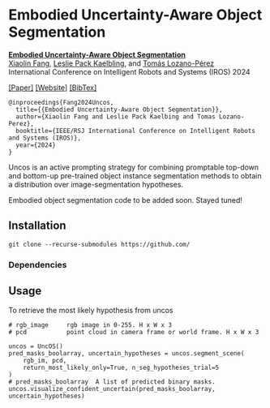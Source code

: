 # Embodied Uncertainty-Aware Object Segmentation

**[Embodied Uncertainty-Aware Object Segmentation](https://sites.google.com/view/embodied-uncertain-seg)**
<br />
[Xiaolin Fang](https://fang-xiaolin.github.io/), 
[Leslie Pack Kaelbling](https://people.csail.mit.edu/lpk/), and
[Tomás Lozano-Pérez](https://people.csail.mit.edu/tlp/)
<br />
International Conference on Intelligent Robots and Systems (IROS) 2024
<br />

[[Paper]]()
[[Website]](https://sites.google.com/view/embodied-uncertain-seg)
[[BibTex]]()

```
@inproceedings{Fang2024Uncos,
  title={{Embodied Uncertainty-Aware Object Segmentation}},
  author={Xiaolin Fang and Leslie Pack Kaelbing and Tomas Lozano-Perez},
  booktitle={IEEE/RSJ International Conference on Intelligent Robots and Systems (IROS)},
  year={2024}
}
```

Uncos is an active prompting strategy for combining promptable top-down 
and bottom-up pre-trained object instance segmentation methods to obtain 
a distribution over image-segmentation hypotheses.

Embodied object segmentation code to be added soon. Stayed tuned!

## Installation

```
git clone --recurse-submodules https://github.com/
```

### Dependencies



## Usage

To retrieve the most likely hypothesis from uncos

``` 
# rgb_image     rgb image in 0-255. H x W x 3
# pcd           point cloud in camera frame or world frame. H x W x 3

uncos = UncOS()
pred_masks_boolarray, uncertain_hypotheses = uncos.segment_scene(
    rgb_im, pcd,
    return_most_likely_only=True, n_seg_hypotheses_trial=5
)
# pred_masks_boolarray  A list of predicted binary masks.
uncos.visualize_confident_uncertain(pred_masks_boolarray, uncertain_hypotheses)
```
